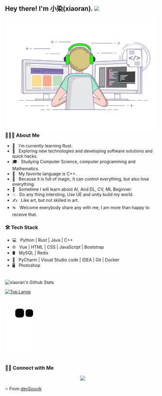 <h2> Hey there! I'm 小染(xiaoran). <img src="https://github.com/souvikguria98/souvikguria98/blob/master/Hi.gif" width="25"></h2>
<img align="right" alt="GIF" src="https://raw.githubusercontent.com/devSouvik/devSouvik/master/gif3.gif" width="500"/>

<h3> 👨🏻‍💻 About Me </h3>

- 🔭 &nbsp; I’m currently learning Rust.
- 🤔 &nbsp; Exploring new technologies and developing software solutions and quick hacks.
- 🎓 &nbsp; Studying Computer Science, computer programming and Mathematics.
- 💼 &nbsp; My favorite language is C++.
- 💙 &nbsp; Because it is full of magic, it can control everything, but also lose everything.
- 🌱 &nbsp; Sometime I will learn about AI, And DL, CV, ML Beginner.
- 💥 &nbsp; Do any thing intersting, Use UE and unity build my world.
- ✍️ &nbsp; Like art, but not skilled in art.
- ☕ &nbsp; Welcome everybody share any with me, I am more than happy to receive that. 

<h3>🛠 Tech Stack</h3>

- 💻 &nbsp; Python | Rust | Java | C++  
- 🌐 &nbsp; Vue | HTML | CSS | JavaScript | Bootstrap 
- 🛢 &nbsp; MySQL | Redis 
- 🔧 &nbsp; PyCharm | Visual Studio code | IDEA | Git | Docker
- 🖥 &nbsp; Photoshop

<br>

<img align="center" src="https://github-readme-stats.vercel.app/api?username=xr-stb&include_all_commits=true&count_private=true&show_icons=true&line_height=20&title_color=7A7ADB&icon_color=2234AE&text_color=D3D3D3&bg_color=0,000000,130F40" alt="xiaoran's Github Stats">

</br>

[![Top Langs](https://github-readme-stats.vercel.app/api/top-langs/?username=xr-stb&layout=compact&text_color=daf7dc&bg_color=151515)](https://github.com/devSouvik/github-readme-stats)

![](https://raw.githubusercontent.com/XR-stb/XR-stb/main/assets/github-contribution-grid-snake.svg)

<h3> 🤝🏻 Connect with Me </h3>

<p align="center">
&nbsp; <a href="mailto:stb2322882096@gmail.com" target="_blank" rel="noopener noreferrer"><img src="https://img.icons8.com/plasticine/100/000000/gmail.png"  width="50" /></a>
</p>

⭐️ From [devSouvik](https://github.com/devSouvik)
